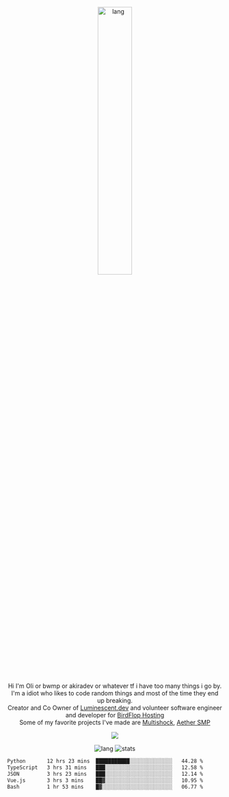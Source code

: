 <p align="center">
 <a href="https://luminescent.dev">
  <img width="40%" alt="lang" src="https://github.com/bwmp/bwmp/blob/main/l_10.png?raw=true" />
 </a>
</p>

<p align="center">
 Hi I'm Oli or bwmp or akiradev or whatever tf i have too many things i go by.<br>
 I'm a idiot who likes to code random things and most of the time they end up breaking.<br>
 Creator and Co Owner of <a href="https://luminescent.dev">Luminescent.dev</a> and volunteer software engineer and developer for <a href="https://www.birdflop.com">BirdFlop Hosting</a><br>
 Some of my favorite projects I've made are <a href="https://github.com/PiShock-Inc/MultiShock">Multishock</a>, <a href="https://www.aethersmp.com">Aether SMP</a>
</p>

<p align="center">
  <a href="https://discord.com/users/798738506859282482"><img align="center" src="https://lanyard-profile-readme.vercel.app/api/798738506859282482?bg=433e4f&borderRadius=10px&showDisplayName=true&idleMessage=Probably%20sleeping"/></a>
</p>

<p align="center">
 <img alt="lang" src="https://github-readme-stats.vercel.app/api/top-langs/?username=bwmp&layout=compact&hide_border=true&langs_count=10&theme=transparent&custom_title=Languages" />
 <img alt="stats" src="https://github-readme-stats.vercel.app/api?username=bwmp&show_icons=true&hide_border=true&count_private=true&theme=transparent&custom_title=Statistics">
</p>
<p align="center">
 <!--START_SECTION:waka-->

```txt
Python       12 hrs 23 mins  ███████████░░░░░░░░░░░░░░   44.28 %
TypeScript   3 hrs 31 mins   ███░░░░░░░░░░░░░░░░░░░░░░   12.58 %
JSON         3 hrs 23 mins   ███░░░░░░░░░░░░░░░░░░░░░░   12.14 %
Vue.js       3 hrs 3 mins    ██▓░░░░░░░░░░░░░░░░░░░░░░   10.95 %
Bash         1 hr 53 mins    █▓░░░░░░░░░░░░░░░░░░░░░░░   06.77 %
```

<!--END_SECTION:waka-->
</p>

